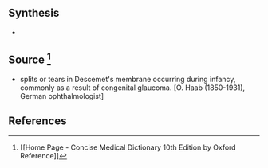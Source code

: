 ## Synthesis
- 
## Source [^1]
- splits or tears in Descemet's membrane occurring during infancy, commonly as a result of congenital glaucoma. \[O. Haab (1850-1931), German ophthalmologist]
## References

[^1]: [[Home Page - Concise Medical Dictionary 10th Edition by Oxford Reference]]